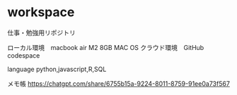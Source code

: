 # workspace

仕事・勉強用リポジトリ

ローカル環境　macbook air M2 8GB MAC OS 
クラウド環境　GitHub codespace 

language python,javascript,R,SQL

メモ帳
https://chatgpt.com/share/6755b15a-9224-8011-8759-91ee0a73f567
